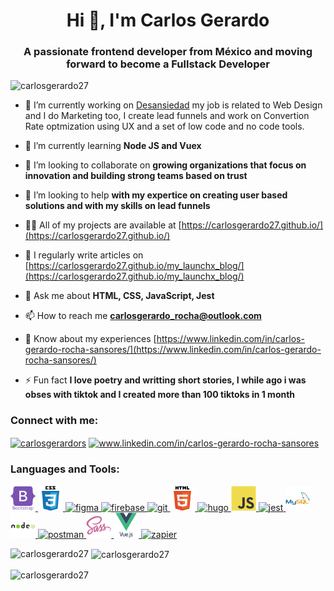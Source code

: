 <h1 align="center">Hi 👋, I'm Carlos Gerardo</h1>
<h3 align="center">A passionate frontend developer from México and moving forward to become a Fullstack Developer</h3>

<p align="left"> <img src="https://komarev.com/ghpvc/?username=carlosgerardo27&label=Profile%20views&color=0e75b6&style=flat" alt="carlosgerardo27" /> </p>

- 🧘 I’m currently working on [Desansiedad](https://www.desansiedad.com/) my job is related to Web Design and I do Marketing too, I create lead funnels and work on Convertion Rate optmization using  UX and a set of low code and no code tools. 

- 🌱 I’m currently learning **Node JS and Vuex**

- 🐲 I’m looking to collaborate on **growing organizations that focus on innovation and building strong teams based on trust**

- 🤝 I’m looking to help **with my expertice on creating user based solutions and with my skills on lead funnels**

- 👨‍💻 All of my projects are available at [https://carlosgerardo27.github.io/](https://carlosgerardo27.github.io/)

- 📝 I regularly write articles on [https://carlosgerardo27.github.io/my_launchx_blog/](https://carlosgerardo27.github.io/my_launchx_blog/)

- 💬 Ask me about **HTML, CSS, JavaScript, Jest**

- 📫 How to reach me **carlosgerardo_rocha@outlook.com**

- 📄 Know about my experiences [https://www.linkedin.com/in/carlos-gerardo-rocha-sansores/](https://www.linkedin.com/in/carlos-gerardo-rocha-sansores/)

- ⚡ Fun fact **I love poetry and writting short stories, I while ago i was obses with tiktok and I created more than 100 tiktoks in 1 month**

<h3 align="left">Connect with me:</h3>
<p align="left">
<a href="https://twitter.com/carlosgerardors" target="blank"><img align="center" src="https://raw.githubusercontent.com/rahuldkjain/github-profile-readme-generator/master/src/images/icons/Social/twitter.svg" alt="carlosgerardors" height="30" width="40" /></a>
<a href="https://linkedin.com/in/www.linkedin.com/in/carlos-gerardo-rocha-sansores" target="blank"><img align="center" src="https://raw.githubusercontent.com/rahuldkjain/github-profile-readme-generator/master/src/images/icons/Social/linked-in-alt.svg" alt="www.linkedin.com/in/carlos-gerardo-rocha-sansores" height="30" width="40" /></a>
</p>

<h3 align="left">Languages and Tools:</h3>
<p align="left"> <a href="https://getbootstrap.com" target="_blank" rel="noreferrer"> <img src="https://raw.githubusercontent.com/devicons/devicon/master/icons/bootstrap/bootstrap-plain-wordmark.svg" alt="bootstrap" width="40" height="40"/> </a> <a href="https://www.w3schools.com/css/" target="_blank" rel="noreferrer"> <img src="https://raw.githubusercontent.com/devicons/devicon/master/icons/css3/css3-original-wordmark.svg" alt="css3" width="40" height="40"/> </a> <a href="https://www.figma.com/" target="_blank" rel="noreferrer"> <img src="https://www.vectorlogo.zone/logos/figma/figma-icon.svg" alt="figma" width="40" height="40"/> </a> <a href="https://firebase.google.com/" target="_blank" rel="noreferrer"> <img src="https://www.vectorlogo.zone/logos/firebase/firebase-icon.svg" alt="firebase" width="40" height="40"/> </a> <a href="https://git-scm.com/" target="_blank" rel="noreferrer"> <img src="https://www.vectorlogo.zone/logos/git-scm/git-scm-icon.svg" alt="git" width="40" height="40"/> </a> <a href="https://www.w3.org/html/" target="_blank" rel="noreferrer"> <img src="https://raw.githubusercontent.com/devicons/devicon/master/icons/html5/html5-original-wordmark.svg" alt="html5" width="40" height="40"/> </a> <a href="https://gohugo.io/" target="_blank" rel="noreferrer"> <img src="https://api.iconify.design/logos-hugo.svg" alt="hugo" width="40" height="40"/> </a> <a href="https://developer.mozilla.org/en-US/docs/Web/JavaScript" target="_blank" rel="noreferrer"> <img src="https://raw.githubusercontent.com/devicons/devicon/master/icons/javascript/javascript-original.svg" alt="javascript" width="40" height="40"/> </a> <a href="https://jestjs.io" target="_blank" rel="noreferrer"> <img src="https://www.vectorlogo.zone/logos/jestjsio/jestjsio-icon.svg" alt="jest" width="40" height="40"/> </a> <a href="https://www.mysql.com/" target="_blank" rel="noreferrer"> <img src="https://raw.githubusercontent.com/devicons/devicon/master/icons/mysql/mysql-original-wordmark.svg" alt="mysql" width="40" height="40"/> </a> <a href="https://nodejs.org" target="_blank" rel="noreferrer"> <img src="https://raw.githubusercontent.com/devicons/devicon/master/icons/nodejs/nodejs-original-wordmark.svg" alt="nodejs" width="40" height="40"/> </a> <a href="https://postman.com" target="_blank" rel="noreferrer"> <img src="https://www.vectorlogo.zone/logos/getpostman/getpostman-icon.svg" alt="postman" width="40" height="40"/> </a> <a href="https://sass-lang.com" target="_blank" rel="noreferrer"> <img src="https://raw.githubusercontent.com/devicons/devicon/master/icons/sass/sass-original.svg" alt="sass" width="40" height="40"/> </a> <a href="https://vuejs.org/" target="_blank" rel="noreferrer"> <img src="https://raw.githubusercontent.com/devicons/devicon/master/icons/vuejs/vuejs-original-wordmark.svg" alt="vuejs" width="40" height="40"/> </a> <a href="https://zapier.com" target="_blank" rel="noreferrer"> <img src="https://www.vectorlogo.zone/logos/zapier/zapier-icon.svg" alt="zapier" width="40" height="40"/> </a> </p>

<p><img align="left" src="https://github-readme-stats.vercel.app/api/top-langs?username=carlosgerardo27&show_icons=true&theme=tokyonight&locale=en&layout=compact" alt="carlosgerardo27" /></p>

<p>&nbsp;<img align="center" src="https://github-readme-stats.vercel.app/api?username=carlosgerardo27&show_icons=true&theme=tokyonight&locale=en" alt="carlosgerardo27" /></p>

<p><img align="center" src="https://github-readme-streak-stats.herokuapp.com/?user=carlosgerardo27&theme=dark" alt="carlosgerardo27" /></p>

